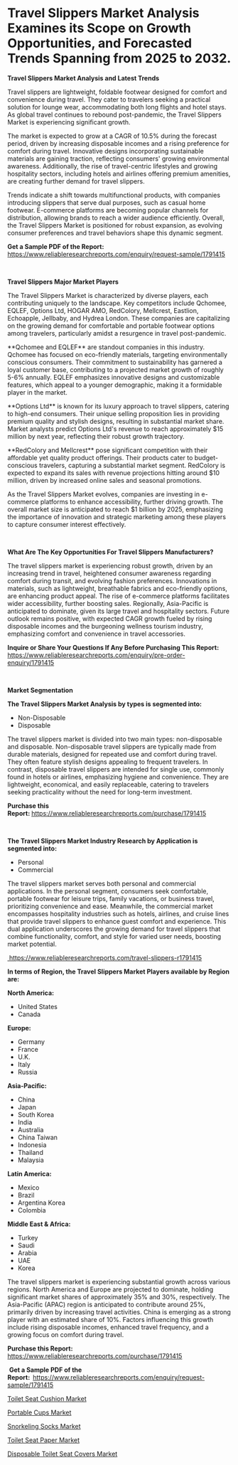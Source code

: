 <p><h1>Travel Slippers Market Analysis Examines its Scope on Growth Opportunities, and Forecasted Trends Spanning from 2025 to 2032.</h1></p><p><strong>Travel Slippers Market Analysis and Latest Trends</strong></p>
<p><p>Travel slippers are lightweight, foldable footwear designed for comfort and convenience during travel. They cater to travelers seeking a practical solution for lounge wear, accommodating both long flights and hotel stays. As global travel continues to rebound post-pandemic, the Travel Slippers Market is experiencing significant growth. </p><p>The market is expected to grow at a CAGR of 10.5% during the forecast period, driven by increasing disposable incomes and a rising preference for comfort during travel. Innovative designs incorporating sustainable materials are gaining traction, reflecting consumers' growing environmental awareness. Additionally, the rise of travel-centric lifestyles and growing hospitality sectors, including hotels and airlines offering premium amenities, are creating further demand for travel slippers. </p><p>Trends indicate a shift towards multifunctional products, with companies introducing slippers that serve dual purposes, such as casual home footwear. E-commerce platforms are becoming popular channels for distribution, allowing brands to reach a wider audience efficiently. Overall, the Travel Slippers Market is positioned for robust expansion, as evolving consumer preferences and travel behaviors shape this dynamic segment.</p></p>
<p><strong>Get a Sample PDF of the Report:&nbsp;</strong> <a href="https://www.reliableresearchreports.com/enquiry/request-sample/1791415?utm_campaign=34&utm_medium=2&utm_source=Github&utm_content=ia&utm_term=06022025&utm_id=travel-slippers">https://www.reliableresearchreports.com/enquiry/request-sample/1791415</a></p>
<p>&nbsp;</p>
<p><strong>Travel Slippers Major Market Players</strong></p>
<p><p>The Travel Slippers Market is characterized by diverse players, each contributing uniquely to the landscape. Key competitors include Qchomee, EQLEF, Options Ltd, HOGAR AMO, RedColory, Mellcrest, Eastlion, Echoapple, Jellbaby, and Hydrea London. These companies are capitalizing on the growing demand for comfortable and portable footwear options among travelers, particularly amidst a resurgence in travel post-pandemic.</p><p>**Qchomee and EQLEF** are standout companies in this industry. Qchomee has focused on eco-friendly materials, targeting environmentally conscious consumers. Their commitment to sustainability has garnered a loyal customer base, contributing to a projected market growth of roughly 5-6% annually. EQLEF emphasizes innovative designs and customizable features, which appeal to a younger demographic, making it a formidable player in the market.</p><p>**Options Ltd** is known for its luxury approach to travel slippers, catering to high-end consumers. Their unique selling proposition lies in providing premium quality and stylish designs, resulting in substantial market share. Market analysts predict Options Ltd's revenue to reach approximately $15 million by next year, reflecting their robust growth trajectory.</p><p>**RedColory and Mellcrest** pose significant competition with their affordable yet quality product offerings. Their products cater to budget-conscious travelers, capturing a substantial market segment. RedColory is expected to expand its sales with revenue projections hitting around $10 million, driven by increased online sales and seasonal promotions.</p><p>As the Travel Slippers Market evolves, companies are investing in e-commerce platforms to enhance accessibility, further driving growth. The overall market size is anticipated to reach $1 billion by 2025, emphasizing the importance of innovation and strategic marketing among these players to capture consumer interest effectively.</p></p>
<p>&nbsp;</p>
<p><strong>What Are The Key Opportunities For Travel Slippers Manufacturers?</strong></p>
<p><p>The travel slippers market is experiencing robust growth, driven by an increasing trend in travel, heightened consumer awareness regarding comfort during transit, and evolving fashion preferences. Innovations in materials, such as lightweight, breathable fabrics and eco-friendly options, are enhancing product appeal. The rise of e-commerce platforms facilitates wider accessibility, further boosting sales. Regionally, Asia-Pacific is anticipated to dominate, given its large travel and hospitality sectors. Future outlook remains positive, with expected CAGR growth fueled by rising disposable incomes and the burgeoning wellness tourism industry, emphasizing comfort and convenience in travel accessories.</p></p>
<p><strong>Inquire or Share Your Questions If Any Before Purchasing This Report:</strong> <a href="https://www.reliableresearchreports.com/enquiry/pre-order-enquiry/1791415?utm_campaign=34&utm_medium=2&utm_source=Github&utm_content=ia&utm_term=06022025&utm_id=travel-slippers">https://www.reliableresearchreports.com/enquiry/pre-order-enquiry/1791415</a></p>
<p>&nbsp;</p>
<p><strong>Market Segmentation</strong></p>
<p><strong>The Travel Slippers Market Analysis by types is segmented into:</strong></p>
<p><ul><li>Non-Disposable</li><li>Disposable</li></ul></p>
<p><p>The travel slippers market is divided into two main types: non-disposable and disposable. Non-disposable travel slippers are typically made from durable materials, designed for repeated use and comfort during travel. They often feature stylish designs appealing to frequent travelers. In contrast, disposable travel slippers are intended for single use, commonly found in hotels or airlines, emphasizing hygiene and convenience. They are lightweight, economical, and easily replaceable, catering to travelers seeking practicality without the need for long-term investment.</p></p>
<p><strong>Purchase this Report:&nbsp;</strong><a href="https://www.reliableresearchreports.com/purchase/1791415?utm_campaign=34&utm_medium=2&utm_source=Github&utm_content=ia&utm_term=06022025&utm_id=travel-slippers">https://www.reliableresearchreports.com/purchase/1791415</a></p>
<p>&nbsp;</p>
<p><strong>The Travel Slippers Market Industry Research by Application is segmented into:</strong></p>
<p><ul><li>Personal</li><li>Commercial</li></ul></p>
<p><p>The travel slippers market serves both personal and commercial applications. In the personal segment, consumers seek comfortable, portable footwear for leisure trips, family vacations, or business travel, prioritizing convenience and ease. Meanwhile, the commercial market encompasses hospitality industries such as hotels, airlines, and cruise lines that provide travel slippers to enhance guest comfort and experience. This dual application underscores the growing demand for travel slippers that combine functionality, comfort, and style for varied user needs, boosting market potential.</p></p>
<p><a href="https://www.reliableresearchreports.com/travel-slippers-r1791415?utm_campaign=34&utm_medium=2&utm_source=Github&utm_content=ia&utm_term=06022025&utm_id=travel-slippers">&nbsp;https://www.reliableresearchreports.com/travel-slippers-r1791415</a></p>
<p><strong>In terms of Region, the Travel Slippers Market Players available by Region are:</strong></p>
<p>
    <p> <strong> North America: </strong>
        <ul>
            <li>United States</li>
            <li>Canada</li>
        </ul>
        </p> 
    <p> <strong> Europe: </strong>
        <ul>
            <li>Germany</li>
            <li>France</li>
            <li>U.K.</li>
            <li>Italy</li>
            <li>Russia</li>
        </ul>
        </p> 
    <p> <strong> Asia-Pacific: </strong>
        <ul>
            <li>China</li>
            <li>Japan</li>
            <li>South Korea</li>
            <li>India</li>
            <li>Australia</li>
            <li>China Taiwan</li>
            <li>Indonesia</li>
            <li>Thailand</li>
            <li>Malaysia</li>
        </ul>
        </p> 
    <p> <strong> Latin America: </strong>
        <ul>
            <li>Mexico</li>
            <li>Brazil</li>
            <li>Argentina Korea</li>
            <li>Colombia</li>
        </ul>
        </p> 
    <p> <strong> Middle East & Africa: </strong>
        <ul>
            <li>Turkey</li>
            <li>Saudi</li>
            <li>Arabia</li>
            <li>UAE</li>
            <li>Korea</li>
        </ul>
    </p>
    </p>
<p><p>The travel slippers market is experiencing substantial growth across various regions. North America and Europe are projected to dominate, holding significant market shares of approximately 35% and 30%, respectively. The Asia-Pacific (APAC) region is anticipated to contribute around 25%, primarily driven by increasing travel activities. China is emerging as a strong player with an estimated share of 10%. Factors influencing this growth include rising disposable incomes, enhanced travel frequency, and a growing focus on comfort during travel.</p></p>
<p><strong>Purchase this Report: </strong><a href="https://www.reliableresearchreports.com/purchase/1791415?utm_campaign=34&utm_medium=2&utm_source=Github&utm_content=ia&utm_term=06022025&utm_id=travel-slippers">https://www.reliableresearchreports.com/purchase/1791415</a></p>
<p>&nbsp;<strong>Get a Sample PDF of the Report:&nbsp;&nbsp;</strong><a href="https://www.reliableresearchreports.com/enquiry/request-sample/1791415?utm_campaign=34&utm_medium=2&utm_source=Github&utm_content=ia&utm_term=06022025&utm_id=travel-slippers">https://www.reliableresearchreports.com/enquiry/request-sample/1791415</a></p>
<p><strong></strong></p>
<p><p><a href="https://github.com/jaquelynhasenaue8/Market-Research-Report-List-1/blob/main/toilet-seat-cushion-market.md?utm_campaign=34&utm_medium=2&utm_source=Github&utm_content=ia&utm_term=06022025&utm_id=travel-slippers">Toilet Seat Cushion Market</a></p><p><a href="https://github.com/AlisaRowe24/Market-Research-Report-List-1/blob/main/portable-cups-market.md?utm_campaign=34&utm_medium=2&utm_source=Github&utm_content=ia&utm_term=06022025&utm_id=travel-slippers">Portable Cups Market</a></p><p><a href="https://github.com/arvelm4nthig/Market-Research-Report-List-1/blob/main/snorkeling-socks-market.md?utm_campaign=34&utm_medium=2&utm_source=Github&utm_content=ia&utm_term=06022025&utm_id=travel-slippers">Snorkeling Socks Market</a></p><p><a href="https://github.com/xanaanenkaly/Market-Research-Report-List-1/blob/main/toilet-seat-paper-market.md?utm_campaign=34&utm_medium=2&utm_source=Github&utm_content=ia&utm_term=06022025&utm_id=travel-slippers">Toilet Seat Paper Market</a></p><p><a href="https://github.com/phumlaaijem/Market-Research-Report-List-1/blob/main/disposable-toilet-seat-covers-market.md?utm_campaign=34&utm_medium=2&utm_source=Github&utm_content=ia&utm_term=06022025&utm_id=travel-slippers">Disposable Toilet Seat Covers Market</a></p></p>